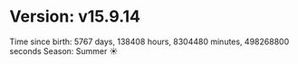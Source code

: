 # Version: v15.9.14
Time since birth: 5767 days, 138408 hours, 8304480 minutes, 498268800 seconds
Season: Summer ☀️
